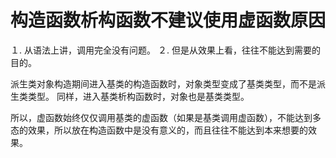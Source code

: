 # 构造函数析构函数不建议使用虚函数原因

１. 从语法上讲，调用完全没有问题。
２. 但是从效果上看，往往不能达到需要的目的。

派生类对象构造期间进入基类的构造函数时，对象类型变成了基类类型，而不是派生类类型。
同样，进入基类析构函数时，对象也是基类类型。

所以，虚函数始终仅仅调用基类的虚函数（如果是基类调用虚函数），不能达到多态的效果，所以放在构造函数中是没有意义的，而且往往不能达到本来想要的效果。
